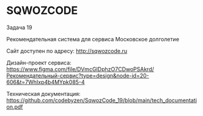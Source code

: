 # SQWOZCODE

Задача 19

Рекомендательная система для сервиса Московское долголетие


Сайт доступен по адресу: http://sqwozcode.ru

Дизайн-проект сервиса: https://www.figma.com/file/DVmcGIDphzO7CDwoPSAkrd/Рекомендательный-сервис?type=design&node-id=20-606&t=7WhIxp4b4MYpk085-4

Техническая документация: https://github.com/codebyzen/SqwozCode_19/blob/main/tech_documentation.pdf